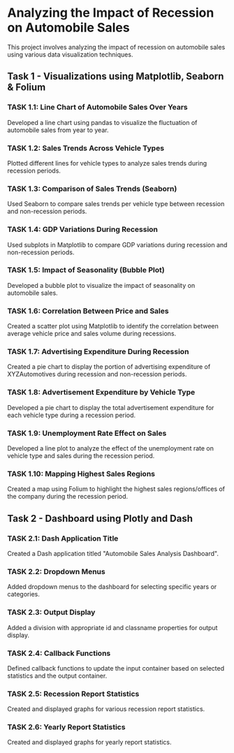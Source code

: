 # Analyzing the Impact of Recession on Automobile Sales

This project involves analyzing the impact of recession on automobile sales using various data visualization techniques.

## Task 1 - Visualizations using Matplotlib, Seaborn & Folium

### TASK 1.1: Line Chart of Automobile Sales Over Years
Developed a line chart using pandas to visualize the fluctuation of automobile sales from year to year.

### TASK 1.2: Sales Trends Across Vehicle Types
Plotted different lines for vehicle types to analyze sales trends during recession periods.

### TASK 1.3: Comparison of Sales Trends (Seaborn)
Used Seaborn to compare sales trends per vehicle type between recession and non-recession periods.

### TASK 1.4: GDP Variations During Recession
Used subplots in Matplotlib to compare GDP variations during recession and non-recession periods.

### TASK 1.5: Impact of Seasonality (Bubble Plot)
Developed a bubble plot to visualize the impact of seasonality on automobile sales.

### TASK 1.6: Correlation Between Price and Sales
Created a scatter plot using Matplotlib to identify the correlation between average vehicle price and sales volume during recessions.

### TASK 1.7: Advertising Expenditure During Recession
Created a pie chart to display the portion of advertising expenditure of XYZAutomotives during recession and non-recession periods.

### TASK 1.8: Advertisement Expenditure by Vehicle Type
Developed a pie chart to display the total advertisement expenditure for each vehicle type during a recession period.

### TASK 1.9: Unemployment Rate Effect on Sales
Developed a line plot to analyze the effect of the unemployment rate on vehicle type and sales during the recession period.

### TASK 1.10: Mapping Highest Sales Regions
Created a map using Folium to highlight the highest sales regions/offices of the company during the recession period.

## Task 2 - Dashboard using Plotly and Dash

### TASK 2.1: Dash Application Title
Created a Dash application titled "Automobile Sales Analysis Dashboard".

### TASK 2.2: Dropdown Menus
Added dropdown menus to the dashboard for selecting specific years or categories.

### TASK 2.3: Output Display
Added a division with appropriate id and classname properties for output display.

### TASK 2.4: Callback Functions
Defined callback functions to update the input container based on selected statistics and the output container.

### TASK 2.5: Recession Report Statistics
Created and displayed graphs for various recession report statistics.

### TASK 2.6: Yearly Report Statistics
Created and displayed graphs for yearly report statistics.
